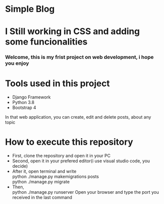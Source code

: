 # Simple Blog 

# I Still working in CSS and adding some funcionalities
### Welcome, this is my frist project on web development, i hope you enjoy

# Tools used in this project
<ul>
    <li>Django Framework
    <li>Python 3.8
    <li>Bootstrap 4
</ul>
<p>
    In that web application, you can create, edit and delete posts, about any topic
</p>

# How to execute this repository
<ul>
    <li>First, clone the repository and open it in your PC
    <li>Second, open it in your prefered editor(i use visual studio code, you decide)
    <li>After it, open terminal and write <br> python ./manage.py makemigrations posts <br> python ./manage.py migrate
    <li>Then, <br>python ./manage.py runserver
    Open your browser and type the port you received in the last command
</ul>
